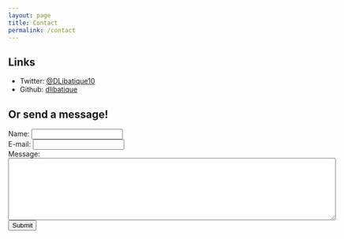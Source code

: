 ```yaml
---
layout: page
title: Contact
permalink: /contact
---
```


## Links
- Twitter: [@DLibatique10](https://twitter.com/dlibatique10)
- Github: [dlibatique](https://github.com/dlibatique)

## Or send a message!

<form action="https://getsimpleform.com/messages?form_api_token=d3b7abd0ea1e22bed6828f915b7367cb" method="post">
  <!-- the redirect_to is optional, the form will redirect to the referrer on submission -->
  <input type='hidden' name='redirect_to' value='{{ site.url }}/thankyou' />
  <!-- all your input fields here.... -->
  Name: <input type='text' name='name'><br>
  E-mail: <input type='email' name='email'><br>
  Message:<br><textarea name='message' rows="8" cols="80"></textarea><br>
  <input type='submit' value='Submit' />
</form>
